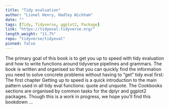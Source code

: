 ```yaml
---
title: "Tidy evaluation"
author: "Lionel Henry, Hadley Wickham"
date: ""
tags: [Tidy, Tidyverse, ggplot2, Package]
link: "https://tidyeval.tidyverse.org/"
length_weight: "11.7%"
repo: "tidyverse/tidyeval"
pinned: false
---
```


The primary goal of this book is to get you up to speed with tidy evaluation and how to write functions around tidyverse pipelines and grammars. The book is written and organised so that you can quickly find the information you need to solve concrete problems without having to “get” tidy eval first: The first chapter Getting up to speed is a quick introduction to the main pattern used in all tidy eval functions: quote and unquote. The Cookbooks sections are organised by common tasks for the dplyr and ggplot2 packages. Though this is a work in progress, we hope you’ll find this bookdown ...
